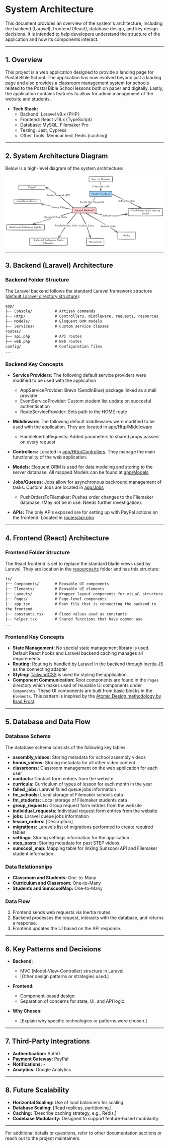 # System Architecture

This document provides an overview of the system's architecture, including the backend (Laravel), frontend (React), database design, and key design decisions. It is intended to help developers understand the structure of the application and how its components interact.

---

## 1. Overview

This project is a web application designed to provide a landing page for Postal Bible School. The application has now evolved beyond just a landing page and also provides a classroom management system for schools related to the Postal Bible School lessons both on paper and digitally. Lastly, the application contains features to allow for admin management of the website and students.

- **Tech Stack:**
  - Backend: Laravel v9.x (PHP)
  - Frontend: React v18.x (TypeScript)
  - Database: MySQL, Filemaker Pro
  - Testing: Jest, Cypress
  - Other Tools: Memcached, Redis (caching)

---

## 2. System Architecture Diagram

Below is a high-level diagram of the system architecture:

![System Architecture Diagram](images/system-architecture-diagram.png)

---

## 3. Backend (Laravel) Architecture

### Backend Folder Structure

The Laravel backend follows the standard Laravel framework structure ([default Laravel directory structure](https://laravel.com/docs/9.x/structure)):

``` text
app/
├── Console/          # Artisan commands
├── Http/             # Controllers, middleware, requests, resources
├── Models/           # Eloquent ORM models
├── Services/         # Custom service classes
routes/
├── api.php           # API routes
├── web.php           # Web routes
config/               # Configuration files
...
```

### Backend Key Concepts

- **Service Providers:** The following default service providers were modified to be used with the application
  
  - AppServiceProvider: Brevo (SendInBlue) package linked as a mail provider
  - EventServiceProvider: Custom student list update on succesful authentication
  - RouteServiceProvider: Sets path to the HOME route

- **Middleware:** The following default middlewares were modified to be used with the application. They are located in [app/Http/Middleware](../app/Http/Middleware/)

  - HandleInertiaRequests: Added parameters to shared props passed on every request

- **Controllers:** Located in [app/Http/Controllers](../app/Http/Controllers/). They manage the main functionality of the web application.
- **Models:** Eloquent ORM is used for data modeling and storing to the server database. All mapped Models can be found at [app/Models](../app/Models/)
- **Jobs/Queues:** Jobs allow for asynchronous backround management of tasks. Custom Jobs are located in [app/Jobs](../app/Jobs)

  - PushOrdersToFilemaker: Pushes order changes to the Filemaker database. (May not be in use. Needs further investigation).

- **APIs:** The only APIs exposed are for setting up with PayPal actions on the frontend. Located in [routes/api.php](../routes/api.php)

---

## 4. Frontend (React) Architecture

### Frontend Folder Structure

The React frontend is set to replace the standard blade views used by Laravel. They are location in the [resources/ts](../resources/ts) folder and has this structure:

``` text
ts/
├── Components/       # Reusable UI components
├── Elements/         # Reusable UI elements
├── Layouts/          # Wrapper layout components for visual structure
├── Pages/            # Page-level components
├── app.tsx           # Root file that is connecting the backend to the frontend
├── constants.tsx     # Fixed values used as constants
├── helper.tsx        # Shared functions that have common use
...
```

### Frontend Key Concepts

- **State Management:** No special state management library is used. Default React hooks and Laravel backend caching manages all requirements.
- **Routing:** Routing is handled by Laravel in the backend through [Inertia JS](https://inertiajs.com/) as the connecting adapter
- **Styling:** [TailwindCSS](https://tailwindcss.com/) is used for styling the application.
- **Component Communication:** Root components are found in the `Pages` directory which makes used of reusable UI components under `Components`. These UI components are built from basic blocks in the `Elements`. This pattern is inspired by the [Atomic Design methodology by Brad Frost](https://atomicdesign.bradfrost.com/).

---

## 5. Database and Data Flow

### Database Schema

The database schema consists of the following key tables:

- **assembly_videos:** Storing metadata for school assembly videos
- **bonus_videos:** Storing metadata for all other video content
- **classrooms:** Classroom management on the web application for each user
- **contacts:** Contact form entries from the website
- **curricula:** Curriculum of types of lesson for each month in the year
- **failed_jobs:** Laravel failed queue jobs information
- **fm_schools:** Local storage of Filemaker schools data
- **fm_students:** Local storage of Filemaker students data
- **group_requests:** Group request form entries from the website
- **individual_requests:** Individual request form entries from the website
- **jobs:** Laravel queue jobs information
- **lesson_orders:** [Description]
- **migrations:** Laravels list of migrations performed to create required tables
- **settings:** Storing settings information for the application
- **step_pasts:** Storing metadata for past STEP videos.
- **sunscool_map:** Mapping table for linking Sunscool API and Filemaker student information.

### Data Relationships

- **Classroom and Students:** One-to-Many
- **Curriculum and Classroom:** One-to-Many
- **Students and SunscoolMap:** One-to-Many

### Data Flow

1. Frontend sends web requests via Inertia routes.
2. Backend processes the request, interacts with the database, and returns a response.
3. Frontend updates the UI based on the API response.

---

## 6. Key Patterns and Decisions

- **Backend:**
  - MVC (Model-View-Controller) structure in Laravel.
  - [Other design patterns or strategies used.]

- **Frontend:**
  - Component-based design.
  - Separation of concerns for state, UI, and API logic.

- **Why Chosen:**
  - [Explain why specific technologies or patterns were chosen.]

---

## 7. Third-Party Integrations

- **Authentication:** Auth0
- **Payment Gateway:** PayPal
- **Notifications:** -
- **Analytics:** Google Analytics

---

## 8. Future Scalability

- **Horizontal Scaling:** Use of load balancers for scaling.
- **Database Scaling:** [Read replicas, partitioning.]
- **Caching:** [Describe caching strategy, e.g., Redis.]
- **Codebase Modularity:** Designed to support feature-based modularity.

---

For additional details or questions, refer to other documentation sections or reach out to the project maintainers.

